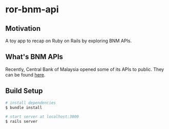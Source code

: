 # ror-bnm-api

## Motivation
A toy app to recap on Ruby on Rails by exploring BNM APIs.

## What's BNM APIs
Recently, Central Bank of Malaysia opened some of its APIs to public.
They can be found [here](https://api.bnm.gov.my/portal).

## Build Setup
``` bash
# install dependencies
$ bundle install

# start server at localhost:3000
$ rails server

```


